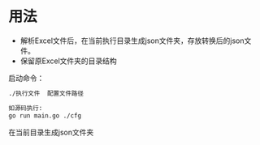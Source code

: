 # 用法

* 解析Excel文件后，在当前执行目录生成json文件夹，存放转换后的json文件。
* 保留原Excel文件夹的目录结构

启动命令：

``` sh
./执行文件  配置文件路径

如源码执行:
go run main.go ./cfg
```

在当前目录生成json文件夹
